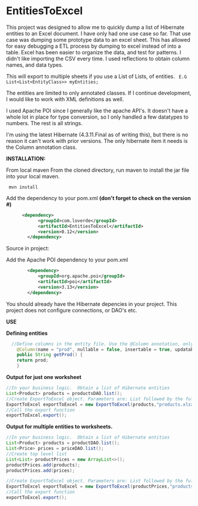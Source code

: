 # EntitiesToExcel

This project was designed to allow me to quickly dump a list of Hibernate entities to an Excel document. I have only had one use case so far. That use case was dumping some prototype data to an excel sheet. This has allowed for easy debugging a ETL process by dumping to excel instead of into a table. Excel has been easier to organize the data, and test for patterns. I didn't like importing the CSV every time. I used reflections to obtain column names, and data types. 

This will export to multiple sheets if you use a List of Lists, of entities.
      ` E.G List<List<EntityClass>> myEntities;`

The entities are limited to only annotated classes. If I continue development, I would like to work with XML definitions as well. 

I used Apache POI since I generally like the apache API's. It doesn't have a whole lot in place for type conversion, so I only handled a few datatypes to numbers. The rest is all strings. 

I'm using the latest Hibernate (4.3.11.Final as of writing this), but there is no reason it can't work with prior versions. The only hibernate item it needs is the Column annotation class. 


**INSTALLATION:**


From local maven
  From the cloned directory, run maven to install the jar file into your local maven.
  
   ` mvn install`
    
  Add the dependency to your pom.xml **(don't forget to check on the version #)**
```XML
      <dependency>
            <groupId>com.loverde</groupId>
            <artifactId>EntitiesToExcel</artifactId>
            <version>0.12</version>
        </dependency>
```



Source in project:

  Add the Apache POI dependency to your pom.xml
```xml
        <dependency>
            <groupId>org.apache.poi</groupId>
            <artifactId>poi</artifactId>
            <version>3.13</version>
        </dependency>
```     
  You should already have the Hibernate depencies in your project. This project does not configure connections, or DAO's etc.
  

**USE**

**Defining entities**
```Java
  //Define columns in the entity file. Use the @Column annotation, only the name attributer is required. 
    @Column(name = "prod", nullable = false, insertable = true, updatable = true, length = 6)
    public String getProd() {
    return prod;
    }
 ```   
    
**Output for just one worksheet**
```Java    
//In your business logic.  Obtain a list of Hibernate entities
List<Product> products = productsDAO.list();
//Create ExportToExcel object. Parameters are: List followed by the full path to the output file.
ExportToExcel exportToExcel = new ExportToExcel(products,"products.xlsx");
//Call the export function
exportToExcel.export();
```
**Output for multiple entities to worksheets.**
```Java
//In your business logic.  Obtain a list of Hibernate entities
List<Product> products = productDAO.list();
List<Price> prices = priceDAO.list();
//Create top level list
List<List> productPrices = new ArrayList<>();
productPrices.add(products);
productPrices.add(prices);

//Create ExportToExcel object. Parameters are: List followed by the full path to the output file.
ExportToExcel exportToExcel = new ExportToExcel(productPrices,"products.xlsx");
//Call the export function
exportToExcel.export();
```
